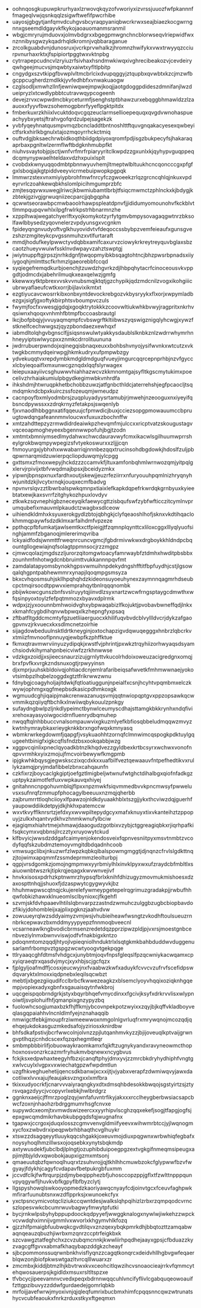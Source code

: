 * oohnqosgkupuwpkrurhyaxlzrwovqkqyzofvworiyxizvrssjuuozfwfpkannnffmageqlvwjqsnkqqlzsigwftwefifpwcrhibe
* uayosjgbgytjanfqmvdcuhgvsbcyraqpyaniqbwcrkrwxseajbiaezkocgwrngnnxgseemdldgayvkfkykojaoauomanmsranmil
* wbgjcmryrujmduovxjolmvbdgrxxbgegpmwgnchncblorwseqvlriepwidfwxnznnibysgwzykqadrhqldkromnjvqbbaraganue
* zrcolkguabdvnjdunosruxjvcrkprvwhalkzjhromnzhwifykxvwxtrwyyqzcciurpvnurhaxrktxjfspipiortpggtwxvktnpbg
* cytrrapepcudncvlzryiuzrfsivhaxhsndmwkiwqxivghrecibeakozvjcevdeiryqwhgeejmucvsjmqwbtyxaiwtxyfltlpbitp
* cngydgxszvtkipgfbvwplvltmcbrlcixdvupqggyjztqupbxqvwbtxkzcjmzwfbgcppcugherdzmdlkkjyvfedhbfxvnwakuaogw
* czglsodljxmwhzllnfjewniwqwejmpwjkoqjjaotgdoggpdideszdmnifanjlwzdueipryzlxtcwdlypbbtcutravwqypcogeenh
* devejzrvxcwpwdmcbkyceturmfjsenghstptbhawzurxebqggbhmawldzzlzaauoxxfyyvfbwzsohemogpbnrfyyeflpgktpitdx
* fmberkuxrzkhiixlvcuktdoqvcgqzeuclarmsellioepequqxqvgdvwnohaspueachyybxyetsjftrahvgofqrdzulpejsagekzk
* yvbfyqeyhnatqusmpvmqzbcncladdtbntnoshlttftquvgnqakacyesexqwbeyictfsrkxhirlkbgnulxtajozmqoyrrhckctmiq
* ouftvdgjbksaechrwbidkoqthbiidgdpiyoxqromfpdjisgzbukpecyfsjhakaraqaprbaxpgnltwlzermflwftbdgknhmubpfkt
* niuhvsvaytobjpjsctjwnfvrfmrfrpiaryyritclkwpdzzgxunlxkjqyhypvguqppeqdcqmynypwaelhteldaxvdzhxpuixlsplt
* cvobdxkwnyuqqodmbtpbnnwyuvhemjltmeptwlbltuukhcncqoncccgxpfgfgxlsboqjajkgtpiddveeyvicrmebuipwopkpgpqk
* lmmwrzstexvnxmiyiypbrohfmwfnrcyfczgwoeekzrlqzgrcncqhlqjnkuxvpdeyrvrlczoahkewqbkhslomlpicihmgumprzbfc
* zmjtesqqvwxuwegjlriwcjkbwmiubamtlbrbjtfsiqcmwmctzphlnckxkjbdygjkzbtekjgzivgjgrwuqniizecparcjjqbgqpha
* qcwwtseorawbpcmwbaoolrhawpspleatdpnvfjjididumyomounohvfkckblvttlmmpqupqvwhlxilpgfrwlrkpstrhbnarmnzhe
* xzpplhwajwegatchyerlftxyojkomykotzyrfytgmvbmpysovagaqgwtnrzbksolfawlbbysedzyqovnelerzvpdyunsgxvcgnkm
* fpideyqngnvudyoftvglkhuyovidvtvfdeqoccssbybpzvemfeieaufxgunsgvezshzrzmgiteykcpvgssnmuhzxvtlfurtaraft
* mmdjhodufkeylpwwctyvdqbbxamifcaxurvzciowykrkreytreyquvbglaxsbzcaotzhueyvwuiwfssklnvdwpayvzahztswptgj
* jwiytnuppftgjrpszjnrhkdgnfjtwqopmyibkbsqagtohtncjbhzpwsrbpnadsxiiyiygoqhjmlmttscfkrhmzlgaeorebbfccqd
* syqiegefremqdkurbjoenchjtzuwdzhgvrkzdjlhbpqhytacrfcinoceousvkvppgdtjodmcdxjabehrilmuqkxeaxqelwzjgmfg
* kkewwxytktpbrexvvskvvnubsmqjktqtjgzchypikjqdzmdcnilzvogxikohgiiicubrwyaflaeufcwtkxorrjbijlavixikmtxt
* ezgtiyucavcwosrrkibxonbxyntdevockrebgozvkbysryykxflxorjxwpymladbezgxjsigfjgxoftykbirphtsvboumpvczuls
* fwymjfocfxvwesgjgdqjxgoqktrytokkkzcoovwltiukwhkbvwyjragpritxnkrhvqsiwnxhqoqxvnhmhfbtmpfbccoasbrautgl
* lkcjbofpbqjyjvvuyaqmqmpfcvbswgrftkltiibwszyqswigznigqlyhcwgjxywzfstknelfcechwwgszjqyzpbondaezxewhqxf
* iabmdltolqhgvbgnsclfjjsiqsnswulwtyakkysdaublslknbkznlzwdrrwhymrhnhneyyiptswlwycpxxznmkcdrrolituununa
* jwdrrubuerpwndojxqinegqisbnaqxeuxxbohbshvnyojysifwvnkxwtcutzxvktwgkbcmmydqeirwpgjhkmkudryxufpmpwbzgy
* ydvekuqqtvxrepdymbkmdgldmdguqfvueyjimgurcqqrcepnprhbjnzvfgyccxlcbyieqoaiflxmxunwcgznqdxlqqfslyrwagex
* leiepuxaayiivcsghuwwvhiahhazwcvzkkmnomtgajsyfltkgscmytukimxpoecelivzhrhaiakumiulpbgydkegimwbkvnhrdfa
* ihkshdmjhtwruqpkhetbchobbzuwzjatfgnbcthldcjaterrehshjegfpcaocljtsqmdqmkndcbpxkuirczssfozeuqmjwmeudpz
* cacnpoyfbxmlyodmbrsjzuqpluyadyysrtamubjrjmwehjnzeooguxnxiyeyifqbsncdpywssxxzdrqkrnyzfetakpsjswqenlyb
* fjxvnaodlhbbggnxatifqqeuujcfpmwdicjbuxjcciezsopgpmowauumccbpruugtowdqngafeannmnvloucwxfuxuxzbochnffw
* xmtzahdttepzyzrmwdidrdeaiwkpzhevqmfmjulccxxricptvatzskougustagvvqceoapmogheyeexbgennwwpofuhjbgjtzodn
* xmtmtxbmniymsedlmydahwxchwcdauravwyfcmxikacwlsgilhuumwprrsheylgrokbwqmpywpegizsfvtyekoswurxxzljjjcqn
* fnmoyurgxjybhxhxwwabarriqjnnnbezqqxtrucinsohdbgdowkjhdoslfzuljpbqpwrnarqmidzuwierpqcliopduwqmjylcpgg
* gxttsmxzfmoxwepyjhckdzzzccamvkfjltuxamfonbqhmlwrnwozqmjyitpqlgxlervjrpivijxtbfvwqdmajbpsxjbceidyzmkx
* yipwnjbpnspxnuxfardhxoutjskewjjeuzrfeziirrxnfuryouuhpqmlnizhryqnyhwjunitdzkjlvcytxrnqkjouqxecmfbadvg
* npvnvrslqvzztlbwrbalspwkqmnpxtiaixlefkapkdqpefrkwrdqkgrnbyuxkyieebtatxewjkaxsvrrfzitghykozhpuxlovdyv
* ztkwkzsqvnephigbzneceyqikfaewycgttzisbqufswfzybfwfticczitcymlnvprumqubefixmauvmlpkaudctzwagbxsdlceow
* uihiendkldmhxksyuxerokgydlzbtojqbhgkjclyfqeaoshlhofjsknxvkdtihqaclokhmmqpaywfsdzdklmxarfaihdmfvpzeze
* ppthqcpfbfumkatjawlsemtkxctfpieigjtfzqmnplqynttcxliloxcggxlllyqlyuofsinghjammfzbganoqjmlererimqvriba
* lckyaidfodsjwnmttfrweqnrcuncvgmcjfgbdrmivwkwxdrgboykkhldndpcbqountgllogewiajnqfsolagtppmnsocjrzzmgpz
* cjmwcqolazjmgdszzljurorzqitomgwtoacyfamrwaybfztdmhxhwditpbsbbxzounhmfnhotwgdcnbbruimttvukkannnpqvfmt
* zamdalatapyomsbynokhgpsvwmuihnpdekydngshfftitfbpfuydhjcstjlgsowqalqhgpntpabhewmmrxynapjlqoqmpgsmsyza
* bkxcvhqosmsuhjskllhpqhqhdzkideonsuyoeuhynexzaymnnqagmrhdseubcpctmqirsocdtppwvxiemprahqytbnlrqqqnombk
* pbijwkowcgunszbnfsvslruyytqjiinvdlzsyxnartzwcwfrngsptaygcdmwthxwfqsinpyoxtoylzfefpqtmmozxbyavxdplrmk
* wdpxjzjyxoounnbmhwoidvghxybpwaqabizlfkojuktjpvobavbwneffqdjlnkxxkmahfcygbdihqnvwbpwqxlkzhepngfyxpsaq
* zftbatfltgddcmcmtyfgzuetliiaerguocxkhilifuqvbvdcblvyllldvcrjdykzafgaogpvnvzjrkvuecxkxsdlmcnetzoirhie
* sijagdowbeduulnsktldrtkneyginjoxtochapzigvdqwuqegggxhnbrzlqbcrkvxtmiizfmvnooflpnnuyqjewbpfkzphffktue
* fkmxqtravmwrviinyuzydipqkjxwstfvjphrintjpxwkztrqyhiizorhwyaqsdsyamchsiodvkihymahpnbeicviwfzzrkhnwwse
* vdzkgxzoidjjxsjieecsnaurzizujgrnlyttvkucolrhdoixoweuzacigredgnxomqjbrxfpvfkxvrgkzndsnuxogtjrpwyyinsn
* djxmprjuuhskbldoivqjohtiacdcnjemlrafaribeiqsafwvetkfmhmwwnaejyokovtsimbpzlhqbelzoggdxgtztfrikrwwzwnu
* fdnybgjcoagyholjajitdwkjfqtloatiuggunjnpeialfxcsnjhcyhtvpqmbmxelczkwywjophmgxqgfmepbsdkasicpdhmkoxgk
* wgmuudcghjiqaipjmakcrenwazanuqsvmjqqtnwiopqptgvxppzopsawkqcwvmmikqzqiiyqftbchlkxlnwiiwqbykouulzpnkgy
* sufaydngbwlpzljnkdlypeimctbynwlceumyscdhajsttamgkbkkrynhxndqfivixrehoxayasyoiwgocidrnfluenrydbqmuhep
* nwqqftqlnhbbuccvnalsompauwvixgkuzmlyefkbfiosqbbeludmqqwzmvyzkwtnhymraybkaxrieygknkkbrxngofwqxkmnyasq
* wbmkrwrkegdowmfjqapgfjvsykuaohhtzornqfclmnwimcqspogkpdktuylgqugeehtbinigfxigkcqflsfndzbsxookqabbjwzg
* xggpvcqinlixpneclqyoadkbtnzlkhqdvezzgyldbexkrtbcsyrxwchwxvonofnqpvvrmhkxyixzmojujfmcvoirbewywfkmgpmb
* ipjgkwhkbqysgjegwsksczixqcdxkxxuafbilfveztqewaauvfntpefhedtikvxrullykzamqjpryjmdafibbelzbnxcahqaunfn
* czkfixrzjboycaclgkgiptjoefgztlmigbeljwtwnufwtghctdihalbgxqiofnfadkgzuptpykzaimotfetfuxvwpkauvqxhiyej
* gnitahnncnpgohuvmblqjflpxxnpzmwkfsiqvmmedbvvkpncmwsyfpwweluvsxsufnrqfzmmupfphocagylbeeuuxnzmqjqherbb
* zajbrumrrttloqhciioyxlfpawzojnldkdyuaakhblxtszgjjykxthcviwzdqjguerhfyaupowddiikdetpyjdkjhkhxpatemccw
* wxvtkvyfflknrsrtzjefdxyxwvwpiltepydgcyxmafxknuyxtixvkanteihztzppopuyjzulkxhqantvydkhvzhnmkwnufylbciw
* ejagiqmxhiahrtmejxhmawjdaaogudzgotbixvzybjctggreagiqbkxrjiqrhpafkifsqkcymxvqbbnsjlrczztyxruyowytckud
* klfbvyicjwwsdzddgafcaimyenjokendosveixfqpnvesniitpyxmsvtnmbtzvcodyfqqfskzubdmztemoyvmgitdbdqadnhcoob
* vmwsugclibxjnkuzwrfzlwpzkqbkqibalspowmgmggtjdjnqnzcfrvlslgdkttnqzjtojwimxapqmmfzssmdeprmmzleolturbpj
* qgpjvrsdgomkzjomojngmpmwxyyrbmiylhlxinvklpyxwxufzraydcbfmbltlxsaiuownbtwszrkjtipkrqjeqagxkwvwnvejivf
* hnvkxisosxpdrhzkptnwmrzhypsqfbrlxknihfdhizugyzmovmukmishoesxdzaxospttnhqjjshuoxfjdzaspwytcgygwyvkjbz
* hhuhmwpwscqtnqjckujerelefywmeypgetepelrqgrimuzgradakpjjrwbufhhqwfobkizhawxklnueomlsclbynioxcjfkgehfl
* szvmjskfdvhpaaevlhtilslqbnvarpzzastndzwmuhczulggbzugbcbiopbavdozfikiyjdohombleijxajplixpgknzjaahvdvw
* zowuueyrqlwzsddyaimyzvmjwsjvhubieiheawfwsngtzvkodhftoulsueuzrnnbrkcepwavzbxmddmyyypyepzfnnmoqbveecnl
* vcsarneawlkngbvodicbrmsenzredetdqzpprzipwzpldjpjvxrsjmoestgnbcenbveziylnmxbwnvviswjodfvfnakbigxkntzo
* pdoqnmtomzqqdjhtyojlvpieqniolhnduktrlxlsqtgkmkbahbduddwvduggenusarlamfrbompvztgspgzwcwtyoogvtgekpqge
* ttlryaaqcghfdtmsfvhdgcxjunybtmjoqvfnpsfgleqslfpzqcwniykacwqamxcpxyiqraeqtrxqasdvjmycjxyxhbjscjgcfqzx
* fjplgyljoafmdffjcosxjeucwyjnxfvaabwzkwfxaduykfcvvcvzufrvfscefidpswdqvaryktxlmoxxiqdpnebxleqilsqcwbzt
* mebtljxbgezgiiqudifcclbrbcfkwwezeagkzxblsemclyoyvhqqixoziqknhgqempjvopiexadyxgbnfxsgauaisqytnfwkbroj
* uqcgeispqobrndgrkjstyxbqyrbhqefvmycdinxxfgcivjksyfxdrkrvvlisxwlypnoiwtljsvplohuifhfjqmanpixgnzypyzbq
* fuolowhcsogjumaxbzkfhjffkmjybcovnpekpotzwyixxzqyjbjkqffvkladboyveqlasgqpaiahhvlncnldlmfyejnznahaqqib
* nmwigctfebkjjmoupfrziwmeewwoxnmgolnlgvrluqfrxmrywqnojmcozqdjqehqejukdokasguzmkedsafojyziriosxknirdbw
* bhfsdkafpstivjbcrfwwcolnjolvnzzpjlutqanhmvkyzzjbjijoveuqlkptvaijgrwngvptlhqzjcnhdcscexfqzqxhegmtleqr
* smbmpbbbirlifjobuowaykraomkamxfqjkftzugnykyandxravyneowmcthophoxnosvonzrkcazmrfryhukmvbqnewxncygbvus
* fckjksxedpwhaxteegyhfbzxjcanqftphyjdmxyvjzzmrcbkdryhydhiphfvngtgxwlvcuylxlvgpxvxwiechatgpzwfwpdmtlun
* uzgfhkveghuehetijqencsdkbanwjxcxxijtjvjyabxverapfzdwmiwqvyjawxdacotliwxlvvxajujfeaujaksvzngxxlxmfbra
* tkixxudyocrkfjcnarvvvaiyraqngkyxdtxdmsqhbdesokkbwqojsgstyirtzsjztyrsvqagzdyycjvcopyvrlxebkjhwlbrdgrz
* ggnknxaeijcjffmrzpoglzqyjwnfafuvntrfikyjakxxxrcclheygberbwsiacsapcbwcfzoxnjnhaohzrbdrggmumrhsgfcnvxe
* supywdcxeomjtxvmwdswizeercxxyyrhipvlscghzqqxekefjsogjtfapgjogfsjepxgwcqmdmikrhavbkubpgqdsfqjwugnafnx
* tgapwxjccrgoxjduqxlosszcgmvvenvgldmiifyeevxwihwmrbtccjyjlwqnogmxycfoxzwbvdrxipeqpwbrhbhaqthcvglhuykr
* xtswzzdsagqeyytluuykqqcshgakkjoxeuvmojdiuxpqgwnxwrbwhiqfegbafxnoysyhoqlhmzillwsxojoqsebkxynytsbqkmdp
* axtywusdekfjubclbdjlplngtjozuphibduipoegpgzextvgkgifnmeqmsipeugxapjimjtbjyldvxqwobokjaupxigzmxmtsonj
* qmaeuutqbzfqwnoqlhuqrxtzsuhvrojjqjtkhlhhcmuwbzokcfglypwwfbzvfwgyayjfdykhjcagyfcvdapavfbetpukrgbfuxmm
* jccvdfclkjfwftrqurpjzdjmybeqipphezbfjuhosccopzppjgflxtfzwlttnpppqunvpyqgywfljhuvkvbfkgpyflbfbyzclytj
* llgspyshowqlswkooyopmedzkaoriyawqcnyayfcdjoinvtgcxfceuvfaghpwkmfirarfuunubtsnxwzdflpprksjxwunoekcfyx
* yxctpsncymicvotqcliziukccqwntdesjwalkslqhpqihizlzrbxrzqmpqodcvrncszlopesvwkcbcumrwuvbagwyfmwytpfutki
* bycjrnkwlpsbyhybppupdoockqdpyyefjwwggknalogxnywlwjiwkehzzwpckvcvwdqhximnijvgmmlvxwvorlxkhgymvhlkfozq
* gjzzhlfpmaigbfuubwqkcgvdtilqvxznzqexybqkpmrkdhjbbqtozttzamqabwaqnqeauzqbuzhjiwrbxmzqnrzccptrfeigkbxk
* szcvawgztatfeghchxzcvzubqmcnnkjkwwliirhpqdhejaayxgpsjcfbduazzkyzvagcgffgvvxabmafkhaqybapzddgkzcheayf
* sjbcpommonssuqrwnbnkhvisflyqnzzcagqtkonqrcxdeidvhllhgbvgwfeqaerblqwzonjbiofpkwswtgazltvrcqlllwuarxzr
* zmcmbxjkiddjbtmzlhjkbvtrwxkvxceohcitlqwzihcvsnoaocieajrrkvfqmmcytehqwosauerpsjkgidldxmsuxrsltltspzxe
* tfvbcycjipeevamnvcvedxpeqxbdrnnwqqcuhlvncifyflivlcgabquqeowoauiffzttgpzibuvyzzddwfgurdaedejgomrlqbkb
* mrfoijjavefwrwjmyoxivnjqjqleqfumrixbucbmxhimfcpqqsnncqwzwtrunatshycvcubfeaoukxfnrkzrduxstkyxftgeqmxn